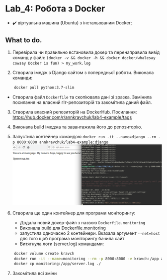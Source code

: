 # Lab_4: Робота з Docker

* :heavy_check_mark: віртуальна машина (Ubuntu) з інстальованим Docker;

## What to do.

1. Перевірила чи правильно встановила докер та перенаправила вивід команд у файл: `(docker -v && docker -h && docker docker/whalesay cowsay Docker is fun) > my_work.log`

2. Створила імедж з Django сайтом з попередньої роботи. Виконала команди:
```Bash
    docker pull python:3.7-slim
```
   - Створила файл `Dockerfile` та скопіювала дані зі зразка. Замінила посилання на власний гіт-репозиторій та закомітила даний файл.
    
3. Створила власний репозиторій на DockerHub. Посилання: https://hub.docker.com/r/annkravchuk/lab4-example/tags

4. Виконала build імеджа та завантажила його до репозиторію.

5. Запустила контейнер командою `docker run -it --name=django --rm -p 8000:8000 annkravchuk/lab4-example:django`
![](./photo/dockerrun.png)

6. Створила ще один контейнер для програми моніторингу:
    * Додала новий докер-файл з назвою `Dockerfile.monitoring`
    * Виконала build для Dockerfile.monitoring
    * запустила одночасно 2 контейнери. Вказала аргумент `--net=host` для того щоб програма моніторингу бачила сайт
    * Витягнула логи (server.log) командами:
```Bash
    docker volume create kravch
    docker run -it --name=monitoring --rm -p 8000:8000 -v kravch:/app annkravchuk/lab4-example:django
    docker cp monitoring:/app/server.log ./
```
7. Закомітила всі зміни
